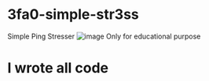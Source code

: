 # 3fa0-simple-str3ss
Simple Ping Stresser
![image](https://user-images.githubusercontent.com/98951386/175296159-b9d49073-ac0b-46ae-913f-02e7016b3560.png)
Only for educational purpose
# I wrote all code
